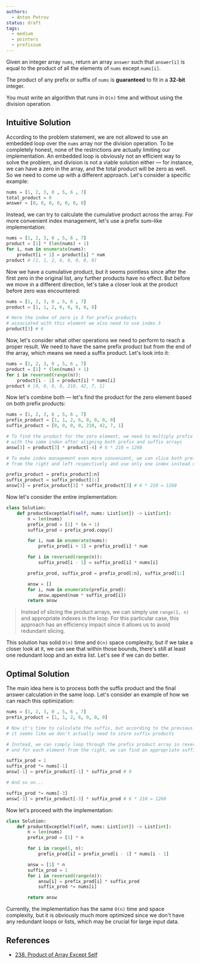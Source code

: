 ```yaml
---
authors:
  - Anton Petrov
status: draft
tags:
  - medium
  - pointers
  - prefixsum
---
```


Given an integer array `nums`, return an array `answer` such that `answer[i]` is equal to the product of all the elements of `nums` except `nums[i]`.

The product of any prefix or suffix of `nums` is **guaranteed** to fit in a **32-bit** integer.

You must write an algorithm that runs in `O(n)` time and without using the division operation.

## Intuitive Solution

According to the problem statement, we are not allowed to use an embedded loop over the `nums` array nor the division operation. To be completely honest, none of the restrictions are actually limiting our implementation. An embedded loop is obviously not an efficient way to solve the problem, and division is not a viable solution either — for instance, we can have a zero in the array, and the total product will be zero as well. So we need to come up with a different approach. Let's consider a specific example:

```python
nums = [1, 2, 3, 0 , 5, 6 , 7]
total_product = 0
answer = [0, 0, 0, 0, 0, 0, 0]
```

Instead, we can try to calculate the cumulative product across the array. For more convenient index management, let's use a prefix sum–like implementation:

```python
nums = [1, 2, 3, 0 , 5, 6 , 7]
product = [1] * (len(nums) + 1)
for i, num in enumerate(nums):
    product[i + 1] = product[i] * num
product # [1, 1, 2, 6, 0, 0, 0, 0]
```

Now we have a cumulative product, but it seems pointless since after the first zero in the original list, any further products have no effect. But before we move in a different direction, let's take a closer look at the product before zero was encountered:

```python
nums = [1, 2, 3, 0 , 5, 6 , 7]
product = [1, 1, 2, 6, 0, 0, 0, 0]

# Here the index of zero is 3 for prefix products
# associated with this element we also need to use index 3
product[3] # 6
```

Now, let's consider what other operations we need to perform to reach a proper result. We need to have the same prefix product but from the end of the array, which means we need a suffix product. Let's look into it:

```python
nums = [1, 2, 3, 0 , 5, 6 , 7]
product = [1] * (len(nums) + 1)
for i in reversed(range(n)):
    product[i - 1] = product[i] * nums[i]
product # [0, 0, 0, 0, 210, 42, 7, 1]
```

Now let's combine both — let's find the product for the zero element based on both prefix products:

```python
nums = [1, 2, 3, 0 , 5, 6 , 7]
prefix_product = [1, 1, 2, 6, 0, 0, 0, 0]
suffix_product = [0, 0, 0, 0, 210, 42, 7, 1]

# To find the product for the zero element, we need to multiply prefix and suffix products
# with the same index after aligning both prefix and suffix arrays
answ[3] = product[3] * product[-4] # 6 * 210 = 1260

# To make index management even more convenient, we can slice both prefix and suffix products
# from the right and left respectively and use only one index instead of redundant calculations

prefix_product = prefix_product[:n]
suffix_product = suffix_product[1:]
answ[3] = prefix_product[3] * suffix_product[3] # 6 * 210 = 1260
```

Now let's consider the entire implementation:

```python
class Solution:
    def productExceptSelf(self, nums: List[int]) -> List[int]:
        n = len(nums)
        prefix_prod = [1] * (n + 1)
        suffix_prod = prefix_prod.copy()

        for i, num in enumerate(nums):
            prefix_prod[i + 1] = prefix_prod[i] * num

        for i in reversed(range(n)):
            suffix_prod[i - 1] = suffix_prod[i] * nums[i]

        prefix_prod, suffix_prod = prefix_prod[:n], suffix_prod[1:]

        answ = []
        for i, num in enumerate(prefix_prod):
            answ.append(num * suffix_prod[i])
        return answ
```

> Instead of slicing the product arrays, we can simply use `range(1, n)` and appropriate indexes in the loop. For this particular case, this approach has an efficiency impact since it allows us to avoid redundant slicing.

This solution has solid `O(n)` time and `O(n)` space complexity, but if we take a closer look at it, we can see that within those bounds, there's still at least one redundant loop and an extra list. Let's see if we can do better.

## Optimal Solution

The main idea here is to process both the suffix product and the final answer calculation in the same loop. Let's consider an example of how we can reach this optimization:

```python
nums = [1, 2, 3, 0 , 5, 6 , 7]
prefix_product = [1, 1, 2, 6, 0, 0, 0]

# Now it's time to calculate the suffix, but according to the previous implementation,
# it seems like we don't actually need to store suffix products

# Instead, we can simply loop through the prefix product array in reverse order,
# and for each element from the right, we can find an appropriate suffix product

suffix_prod = 1
suffix_prod *= nums[-1]
answ[-1] = prefix_product[-1] * suffix_prod # 0

# And so on...

suffix_prod *= nums[-3]
answ[-3] = prefix_product[-3] * suffix_prod # 6 * 210 = 1260
```

Now let's proceed with the implementation:

```python
class Solution:
    def productExceptSelf(self, nums: List[int]) -> List[int]:
        n = len(nums)
        prefix_prod = [1] * n

        for i in range(1, n):
            prefix_prod[i] = prefix_prod[i - 1] * nums[i - 1]

        answ = [1] * n
        suffix_prod = 1
        for i in reversed(range(n)):
            answ[i] = prefix_prod[i] * suffix_prod
            suffix_prod *= nums[i]

        return answ
```

Currently, the implementation has the same `O(n)` time and space complexity, but it is obviously much more optimized since we don't have any redundant loops or lists, which may be crucial for large input data.

## References

- [238. Product of Array Except Self](https://leetcode.com/problems/product-of-array-except-self/description/)


